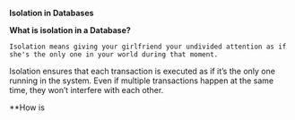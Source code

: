 **Isolation in Databases**

**What is isolation in a Database?**

```Isolation means giving your girlfriend your undivided attention as if she's the only one in your world during that moment.``` 
    
Isolation ensures that each transaction is executed as if it’s the only one running in the system. Even if multiple transactions happen at the same time, they won’t interfere with each other. 

**How is
